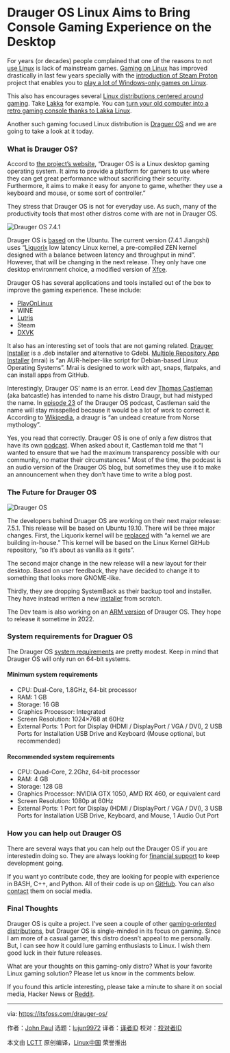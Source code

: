 [#]: collector: (lujun9972)
[#]: translator: ( )
[#]: reviewer: ( )
[#]: publisher: ( )
[#]: url: ( )
[#]: subject: (Drauger OS Linux Aims to Bring Console Gaming Experience on the Desktop)
[#]: via: (https://itsfoss.com/drauger-os/)
[#]: author: (John Paul https://itsfoss.com/author/john/)

Drauger OS Linux Aims to Bring Console Gaming Experience on the Desktop
======

For years (or decades) people complained that one of the reasons to not [use Linux][1] is lack of mainstream games. [Gaming on Linux][2] has improved drastically in last few years specially with the [introduction of Steam Proton][3] project that enables you to [play a lot of Windows-only games on Linux][4].

This also has encourages several [Linux distributions centered around gaming][5]. Take [Lakka][6] for example. You can [turn your old computer into a retro gaming console thanks to Lakka Linux][7].

Another such gaming focused Linux distribution is [Draguer OS][8] and we are going to take a look at it today.

### What is Drauger OS?

Accord to [the project’s website][9], “Drauger OS is a Linux desktop gaming operating system. It aims to provide a platform for gamers to use where they can get great performance without sacrificing their security. Furthermore, it aims to make it easy for anyone to game, whether they use a keyboard and mouse, or some sort of controller.”

They stress that Drauger OS is not for everyday use. As such, many of the productivity tools that most other distros come with are not in Drauger OS.

![Drauger OS 7.4.1][10]

Drauger OS is [based][9] on the Ubuntu. The current version (7.4.1 Jiangshi) uses “[Liquorix][11] low latency Linux kernel, a pre-compiled ZEN kernel designed with a balance between latency and throughput in mind”. However, that will be changing in the next release. They only have one desktop environment choice, a modified version of [Xfce][12].

Drauger OS has several applications and tools installed out of the box to improve the gaming experience. These include:

  * [PlayOnLinux][13]
  * WINE
  * [Lutris][14]
  * Steam
  * [DXVK][15]



It also has an interesting set of tools that are not gaming related. [Drauger Installer][16] is a .deb installer and alternative to Gdebi. [Multiple Repository App Installer][17] (mrai) is “an AUR-helper-like script for Debian-based Linux Operating Systems”. Mrai is designed to work with apt, snaps, flatpaks, and can install apps from GitHub.

Interestingly, Drauger OS’ name is an error. Lead dev [Thomas Castleman][18] (aka batcastle) has intended to name his distro Draugr, but had mistyped the name. In [episode 23][19] of the Drauger OS podcast, Castleman said the name will stay misspelled because it would be a lot of work to correct it. According to [Wikipedia][20], a draugr is “an undead creature from Norse mythology”.

Yes, you read that correctly. Drauger OS is one of only a few distros that have its own [podcast][21]. When asked about it, Castleman told me that “I wanted to ensure that we had the maximum transparency possible with our community, no matter their circumstances.” Most of the time, the podcast is an audio version of the Drauger OS blog, but sometimes they use it to make an announcement when they don’t have time to write a blog post.

### The Future for Drauger OS

![Drauger OS][22]

The developers behind Druager OS are working on their next major release: 7.5.1. This release will be based on Ubuntu 19.10. There will be three major changes. First, the Liquorix kernel will be [replaced][23] with “a kernel we are building in-house.” This kernel will be based on the Linux Kernel GitHub repository, “so it’s about as vanilla as it gets”.

The second major change in the new release will a new layout for their desktop. Based on user feedback, they have decided to change it to something that looks more GNOME-like.

Thirdly, they are dropping SystemBack as their backup tool and installer. They have instead written a new [installer][24] from scratch.

The Dev team is also working on an [ARM version][25] of Drauger OS. They hope to release it sometime in 2022.

### System requirements for Draguer OS

The Drauger OS [system requirements][25] are pretty modest. Keep in mind that Drauger OS will only run on 64-bit systems.

#### Minimum system requirements

  * CPU: Dual-Core, 1.8GHz, 64-bit processor
  * RAM: 1 GB
  * Storage: 16 GB
  * Graphics Processor: Integrated
  * Screen Resolution: 1024×768 at 60Hz
  * External Ports: 1 Port for Display (HDMI / DisplayPort / VGA / DVI), 2 USB Ports for Installation USB Drive and Keyboard (Mouse optional, but recommended)



#### Recommended system requirements

  * CPU: Quad-Core, 2.2Ghz, 64-bit processor
  * RAM: 4 GB
  * Storage: 128 GB
  * Graphics Processor: NVIDIA GTX 1050, AMD RX 460, or equivalent card
  * Screen Resolution: 1080p at 60Hz
  * External Ports: 1 Port for Display (HDMI / DisplayPort / VGA / DVI), 3 USB Ports for Installation USB Drive, Keyboard, and Mouse, 1 Audio Out Port



### How you can help out Drauger OS

There are several ways that you can help out the Drauger OS if you are interestedin doing so. They are always looking for [financial support][26] to keep development going.

If you want yo contribute code, they are looking for people with experience in BASH, C++, and Python. All of their code is up on [GitHub][27]. You can also [contact][28] them on social media.

### Final Thoughts

Drauger OS is quite a project. I’ve seen a couple of other [gaming-oriented distributions][29], but Drauger OS is single-minded in its focus on gaming. Since I am more of a casual gamer, this distro doesn’t appeal to me personally. But, I can see how it could lure gaming enthusiasts to Linux. I wish them good luck in their future releases.

What are your thoughts on this gaming-only distro? What is your favorite Linux gaming solution? Please let us know in the comments below.

If you found this article interesting, please take a minute to share it on social media, Hacker News or [Reddit][30].

--------------------------------------------------------------------------------

via: https://itsfoss.com/drauger-os/

作者：[John Paul][a]
选题：[lujun9972][b]
译者：[译者ID](https://github.com/译者ID)
校对：[校对者ID](https://github.com/校对者ID)

本文由 [LCTT](https://github.com/LCTT/TranslateProject) 原创编译，[Linux中国](https://linux.cn/) 荣誉推出

[a]: https://itsfoss.com/author/john/
[b]: https://github.com/lujun9972
[1]: https://itsfoss.com/why-use-linux/
[2]: https://itsfoss.com/linux-gaming-guide/
[3]: https://itsfoss.com/steam-play-proton/
[4]: https://itsfoss.com/steam-play/
[5]: https://itsfoss.com/linux-gaming-distributions/
[6]: http://www.lakka.tv/
[7]: https://itsfoss.com/lakka-retrogaming-linux/
[8]: https://draugeros.org/go/
[9]: https://www.draugeros.org/go/about/
[10]: https://i0.wp.com/itsfoss.com/wp-content/uploads/2020/02/drauger-os-7.4.1.jpg?ssl=1
[11]: https://liquorix.net/
[12]: https://www.xfce.org/
[13]: https://www.playonlinux.com/en/
[14]: https://lutris.net/
[15]: https://github.com/doitsujin/dxvk
[16]: https://github.com/drauger-os-development/drauger-installer
[17]: https://github.com/drauger-os-development/mrai
[18]: https://github.com/Batcastle
[19]: https://anchor.fm/drauger-os/episodes/Episode-23-eapu47
[20]: https://en.wikipedia.org/wiki/Draugr
[21]: https://anchor.fm/drauger-os
[22]: https://i0.wp.com/itsfoss.com/wp-content/uploads/2020/02/drauger-os-7.5.1.png?ssl=1
[23]: https://www.draugeros.org/go/2020/01/20/major-changes-in-drauger-os-7-5-1/
[24]: https://github.com/drauger-os-development/system-installer
[25]: https://www.draugeros.org/go/system-requirements/
[26]: https://www.draugeros.org/go/contribute/
[27]: https://github.com/drauger-os-development
[28]: https://www.draugeros.org/go/contact-us/
[29]: https://itsfoss.com/manjaro-gaming-linux/
[30]: https://reddit.com/r/linuxusersgroup
